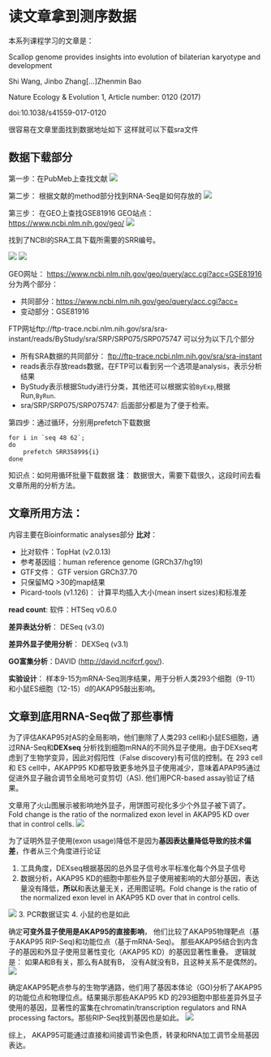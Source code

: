 # 读文章拿到测序数据

本系列课程学习的文章是：

Scallop genome provides insights into evolution of bilaterian karyotype and development


Shi Wang, Jinbo Zhang[…]Zhenmin Bao

Nature Ecology & Evolution 1, Article number: 0120 (2017)

doi:10.1038/s41559-017-0120

很容易在文章里面找到数据地址如下 这样就可以下载sra文件



## 数据下载部分
第一步：在PubMeb上查找文献
![](http://oex750gzt.bkt.clouddn.com/17-7-18/43427806.jpg)

第二步： 根据文献的method部分找到RNA-Seq是如何存放的
![](http://oex750gzt.bkt.clouddn.com/17-7-18/36870235.jpg)

第三步： 在GEO上查找GSE81916
GEO站点： https://www.ncbi.nlm.nih.gov/geo/
![](http://oex750gzt.bkt.clouddn.com/17-7-18/92994524.jpg)

找到了NCBI的SRA工具下载所需要的SRR编号。

![](http://oex750gzt.bkt.clouddn.com/17-7-18/15745363.jpg)
![](http://oex750gzt.bkt.clouddn.com/17-7-18/70623308.jpg)


GEO网址： https://www.ncbi.nlm.nih.gov/geo/query/acc.cgi?acc=GSE81916 分为两个部分：
- 共同部分：https://www.ncbi.nlm.nih.gov/geo/query/acc.cgi?acc=
- 变动部分：GSE81916

FTP网址ftp://ftp-trace.ncbi.nlm.nih.gov/sra/sra-instant/reads/ByStudy/sra/SRP/SRP075/SRP075747 可以分为以下几个部分
- 所有SRA数据的共同部分： ftp://ftp-trace.ncbi.nlm.nih.gov/sra/sra-instant
- reads表示存放reads数据，在FTP可以看到另一个选项是analysis，表示分析结果
- ByStudy表示根据Study进行分类，其他还可以根据实验`ByExp`,根据Run,`ByRun`.
- sra/SRP/SRP075/SRP075747: 后面部分都是为了便于检索。

第四步：通过循环，分别用prefetch下载数据

```
for i in `seq 48 62`;
do
    prefetch SRR35899${i}
done
```

知识点：如何用循环批量下载数据
**注**： 数据很大，需要下载很久，这段时间去看文章所用的分析方法。

## 文章所用方法：
内容主要在Bioinformatic analyses部分
**比对**：
- 比对软件：TopHat (v2.0.13)
- 参考基因组：human reference genome (GRCh37/hg19)
- GTF文件： GTF version GRCh37.70
- 只保留MQ >30的map结果
- Picard-tools (v1.126)： 计算平均插入大小(mean insert sizes)和标准差

**read count**: 软件：HTSeq v0.6.0

**差异表达分析**： DESeq (v3.0)

**差异外显子使用分析**： DEXSeq (v3.1)

**GO富集分析**：DAVID (http://david.ncifcrf.gov/).


**实验设计**：
样本9-15为mRNA-Seq测序结果，用于分析人类293个细胞（9-11）和小鼠ES细胞（12-15）d的AKAP95敲出影响。

## 文章到底用RNA-Seq做了那些事情
为了评估AKAP95对AS的全局影响，他们删除了人类293 cell和小鼠ES细胞，通过RNA-Seq和**DEXseq** 分析找到细胞mRNA的不同外显子使用。由于DEXseq考虑到了生物学变异，因此对假阳性（False discovery)有可信的控制。在 293 cell 和 ES cell中，AKAPP95 KD都导致更多地外显子使用减少，意味着APAP95通过促进外显子融合调节全局地可变剪切（AS). 他们用PCR-based assay验证了结果。

文章用了火山图展示被影响地外显子，用饼图可视化多少个外显子被下调了。Fold change is the ratio of the normalized exon level in AKAP95 KD over that in control cells.
![](http://oex750gzt.bkt.clouddn.com/17-7-18/98131952.jpg)

为了证明外显子使用(exon usage)降低不是因为**基因表达量降低导致的技术偏差**，作者从三个角度进行论证
1. 工具角度，DEXseq根据基因的总外显子信号水平标准化每个外显子信号
2. 数据分析，AKAP95 KD的细胞中那些外显子使用被影响的大部分基因，表达量没有降低，**所以**和表达量无关，还用图证明。Fold change is the ratio of the normalized exon level in AKAP95 KD over that in control cells.

![](http://oex750gzt.bkt.clouddn.com/17-7-18/1802975.jpg)
3. PCR数据证实
4. 小鼠的也是如此

确定**可变外显子使用是AKAP95的直接影响**， 他们比较了AKAP95物理靶点（基于AKAP95 RIP-Seq)和功能位点（基于mRNA-Seq)。 那些AKAP95结合到内含子的基因和外显子使用显著性变化（AKAP95 KD）的基因显著性重叠。
逻辑就是： 如果A和B有关，那么有A就有B， 没有A就没有B，且这种关系不是偶然的。
![](http://oex750gzt.bkt.clouddn.com/17-7-18/18457615.jpg)

确定AKAP95靶点参与的生物学通路，他们用了基因本体论（GO)分析了AKAP95的功能位点和物理位点。结果揭示那些AKAP95 KD 的293细胞中那些差异外显子使用的基因，显著性的富集在chromatin/transcription regulators and RNA processing factors。那些RIP-Seq找到基因也是如此。
![](http://oex750gzt.bkt.clouddn.com/17-7-18/40182819.jpg)

综上， AKAP95可能通过直接和间接调节染色质，转录和RNA加工调节全局基因表达。

